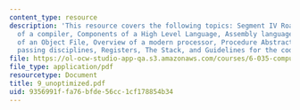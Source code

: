 ```yaml
---
content_type: resource
description: 'This resource covers the following topics: Segment IV Roadmap, Anatomy
  of a compiler, Components of a High Level Language, Assembly language, Composition
  of an Object File, Overview of a modern processor, Procedure Abstraction, Parameter
  passing disciplines, Registers, The Stack, and Guidelines for the code generator.'
file: https://ol-ocw-studio-app-qa.s3.amazonaws.com/courses/6-035-computer-language-engineering-sma-5502-fall-2005/9356991ffa76bfde56cc1cf178854b34_9_unoptimized.pdf
file_type: application/pdf
resourcetype: Document
title: 9_unoptimized.pdf
uid: 9356991f-fa76-bfde-56cc-1cf178854b34
---
```

